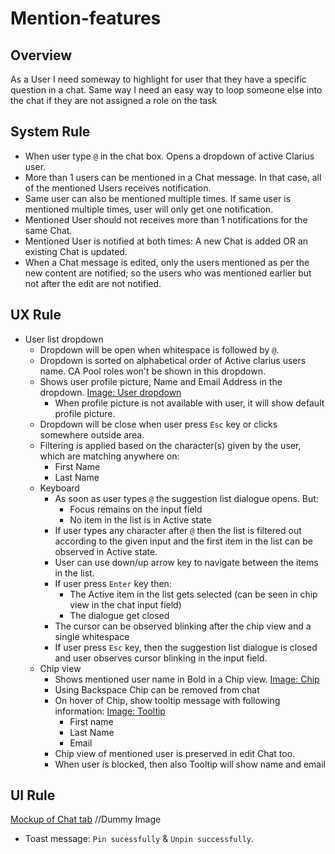# Mention-features

## Overview

As a User I need someway to highlight for user that they have a specific question in a chat. Same way I need an easy way to loop someone else into the chat if they are not assigned a role on the task

## System Rule

- When user type `@` in the chat box. Opens a dropdown of active Clarius user.
- More than 1 users can be mentioned in a Chat message. In that case, all of the mentioned Users receives notification.
- Same user can also be mentioned multiple times. If same user is mentioned multiple times, user will only get one notification.
- Mentioned User should not receives more than 1 notifications for the same Chat.
- Mentioned User is notified at both times: A new Chat is added OR an existing Chat is updated.
- When a Chat message is edited, only the users mentioned as per the new content are notified; so the users who was mentioned earlier but not after the edit are not notified.

## UX Rule

- User list dropdown
    - Dropdown will be open when whitespace is followed by `@`.
    - Dropdown is sorted on alphabetical order of Active clarius users name. CA Pool roles won't be shown in this dropdown.
    - Shows user profile picture, Name and Email Address in the dropdown. [Image: User dropdown](https://drive.google.com/file/d/1A18YEZr91MIp_jaRbrW4uy9dxxtkOE6D/view?usp=sharing)
        - When profile picture is not available with user, it will show default profile picture.
    - Dropdown will be close when user press `Esc` key or clicks somewhere outside area.
    - Filtering is applied based on the character(s) given by the user, which are matching anywhere on:
        - First Name
        - Last Name
    - Keyboard
        - As soon as user types `@` the suggestion list dialogue opens. But:
            - Focus remains on the input field
            - No item in the list is in Active state
        - If user types any character after `@` then the list is filtered out according to the given input and the first item in the list can be observed in Active state.
        - User can use down/up arrow key to navigate between the items in the list.
        - If user press `Enter` key then:
            - The Active item in the list gets selected (can be seen in chip view in the chat input field)
            - The dialogue get closed
        - The cursor can be observed blinking after the chip view and a single whitespace
        - If user press `Esc` key, then the suggestion list dialogue is closed and user observes cursor blinking in the input field.
    - Chip view
        - Shows mentioned user name in Bold in a Chip view. [Image: Chip](https://drive.google.com/file/d/17r3mgGeGGGK0vR02sp9z6MdCchJ5Xvxd/view?usp=sharing)
        - Using Backspace Chip can be removed from chat
        - On hover of Chip, show tooltip message with following information: [Image: Tooltip]()
            - First name
            - Last Name
            - Email
        - Chip view of mentioned user is preserved in edit Chat too.
        - When user is blocked, then also Tooltip will show name and email

## UI Rule

[Mockup of Chat tab](https://drive.google.com/file/d/1lzSRD8TOtjyC66GnhngYYcoX2KwH0N_F/view?usp=sharing) //Dummy Image
- Toast message: `Pin sucessfully` & `Unpin successfully`.